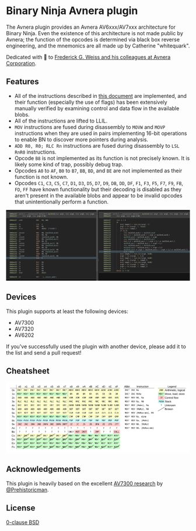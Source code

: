 Binary Ninja Avnera plugin
==========================

The Avnera plugin provides an Avnera AV6xxx/AV7xxx architecture for Binary Ninja. Even the existence of this architecture is not made public by Avnera; the function of the opcodes is determined via black box reverse engineering, and the mnemonics are all made up by Catherine "whitequark".

Dedicated with 🧡 to [Frederick G. Weiss and his colleagues at Avnera Corporation](https://fccid.io/V3CAVMD7F11A/Letter/Confidential-Letter-1082866.pdf).

## Features

* All of the instructions described in [this document](https://github.com/Prehistoricman/AV7300/blob/master/Instruction%20set%20notes.txt) are implemented, and their function (especially the use of flags) has been extensively manually verified by examining control and data flow in the available blobs.
* All of the instructions are lifted to LLIL.
* `MOV` instructions are fused during disassembly to `MOVW` and `MOVP` instructions when they are used in pairs implementing 16-bit operations to enable BN to discover more pointers during analysis.
* `ADD R0, R0; RLC Rn` instructions are fused during disassembly to `LSL RnR0` instructions.
* Opcode `B8` is not implemented as its function is not precisely known. It is likely some kind of trap, possibly debug trap.
* Opcodes `A0` to `AF`, `B0` to `B7`, `BB`, `BD`, and `BE` are not implemented as their function is not known.
* Opcodes `C1`, `C3`, `C5`, `C7`, `D1`, `D3`, `D5`, `D7`, `D9`, `DB`, `DD`, `DF`, `F1`, `F3`, `F5`, `F7`, `F9`, `FB`, `FD`, `FF` have known functionality but their decoding is disabled as they aren't present in the available blobs and appear to be invalid opcodes that unintentionally perform a function.

![demonstration of disassembly and decompiled HLIL on a small function implementing a 32-bit multiply](doc/demo.png)

## Devices

This plugin supports at least the following devices:

* AV7300
* AV7320
* AV6202

If you've successfully used the plugin with another device, please add it to the list and send a pull request!

## Cheatsheet

[![a table laying out all of the opcodes in a 16x16 grid](doc/cheatsheet.svg)](doc/cheatsheet.svg)

## Acknowledgements

This plugin is heavily based on the excellent [AV7300 research](https://github.com/Prehistoricman/AV7300) by [@Prehistoricman](https://github.com/Prehistoricman).

## License

[0-clause BSD](LICENSE-0BSD.txt)
